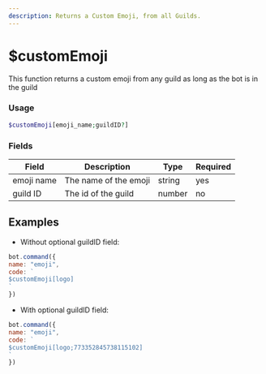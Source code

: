 ```yaml
---
description: Returns a Custom Emoji, from all Guilds.
---
```


# $customEmoji

This function returns a custom emoji from any guild as long as the bot is in the guild

### Usage

```php
$customEmoji[emoji_name;guildID?]
```

### Fields

| Field      | Description           | Type   | Required |
| ---------- | --------------------- | ------ | -------- |
| emoji name | The name of the emoji | string | yes      |
| guild ID   | The id of the guild   | number | no       |

## Examples

* Without optional guildID field:

```javascript
bot.command({
name: "emoji", 
code: `
$customEmoji[logo]
`
})
```

* With optional guildID field:

```javascript
bot.command({
name: "emoji", 
code: `
$customEmoji[logo;773352845738115102]
`
})
```
